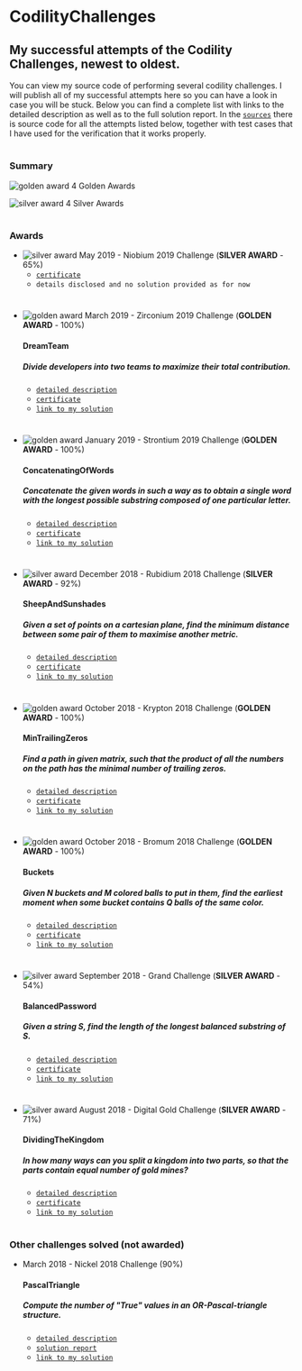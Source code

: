 [golden_url]: https://img.icons8.com/office/16/000000/trophy.png "Golden Award Pic"
[silver_url]: https://img.icons8.com/ultraviolet/16/000000/trophy.png "Silver Award Pic"
# CodilityChallenges

## My successful attempts of the Codility Challenges, newest to oldest.

You can view my source code of performing several codility challenges. I will publish all of my successful attempts
here so you can have a look in case you will be stuck. Below you can find a complete list with links to the
detailed description as well as to the full solution report. In the [`sources`](/src/com/PJ/) there is source
code for all the attempts listed below, together with test cases that I have used for the verification that
it works properly.

#

### Summary
![golden award][golden_url] 4 Golden Awards

![silver award][silver_url] 4 Silver Awards 

#

### Awards

* ![silver award][silver_url] May 2019 - Niobium 2019 Challenge (**SILVER AWARD** - 65%)
  * [`certificate`](https://app.codility.com/cert/view/certAZ4ETN-2AN4SBTDPV3WE3ZC/)
  * `details disclosed and no solution provided as for now`
#

* ![golden award][golden_url] March 2019 - Zirconium 2019 Challenge (**GOLDEN AWARD** - 100%)
  #### DreamTeam
  ##### Divide developers into two teams to maximize their total contribution.
  * [`detailed description`](https://app.codility.com/programmers/task/dream_team/)
  * [`certificate`](https://app.codility.com/cert/view/certMUJGEN-RYJ49DJMYJ3GRD54/)
  * [`link to my solution`](/src/com/PJ/Challenge_2019_03_Zirconium2019.java)
#

* ![golden award][golden_url] January 2019 - Strontium 2019 Challenge (**GOLDEN AWARD** - 100%)
  #### ConcatenatingOfWords
  ##### Concatenate the given words in such a way as to obtain a single word with the longest possible substring composed of one particular letter.
  * [`detailed description`](https://app.codility.com/programmers/task/concatenating_of_words/)
  * [`certificate`](https://app.codility.com/cert/view/certN2QEB7-EDK7U97DF47AF77P/)
  * [`link to my solution`](/src/com/PJ/Challenge_2019_01_Strontium2019.java)
#

* ![silver award][silver_url] December 2018 - Rubidium 2018 Challenge (**SILVER AWARD** - 92%)
  #### SheepAndSunshades
  ##### Given a set of points on a cartesian plane, find the minimum distance between some pair of them to maximise another metric.
  * [`detailed description`](https://app.codility.com/programmers/task/sheep_and_sunshades/)
  * [`certificate`](https://app.codility.com/cert/view/cert8GGX7N-TDD3XHT4HXG58JSP/)
  * [`link to my solution`](/src/com/PJ/Challenge_2018_12_Rubidium2018.java)
#

* ![golden award][golden_url] October 2018 - Krypton 2018 Challenge (**GOLDEN AWARD** - 100%)
  #### MinTrailingZeros
  ##### Find a path in given matrix, such that the product of all the numbers on the path has the minimal number of trailing zeros.
  * [`detailed description`](https://app.codility.com/programmers/task/min_trailing_zeros/)
  * [`certificate`](https://app.codility.com/cert/view/certFZ2AYK-9VYWANC47QQ3GPHZ/)
  * [`link to my solution`](/src/com/PJ/Challenge_2018_10_Krypton2018.java)
#

* ![golden award][golden_url] October 2018 - Bromum 2018 Challenge (**GOLDEN AWARD** - 100%)
  #### Buckets
  ##### Given N buckets and M colored balls to put in them, find the earliest moment when some bucket contains Q balls of the same color.
  * [`detailed description`](https://app.codility.com/programmers/task/buckets/)
  * [`certificate`](https://app.codility.com/cert/view/certYNN974-82D39BX25J9Q7Q84/)
  * [`link to my solution`](/src/com/PJ/Challenge_2018_10_Bromum2018.java)
#

* ![silver award][silver_url] September 2018 - Grand Challenge (**SILVER AWARD** - 54%)
  #### BalancedPassword
  ##### Given a string S, find the length of the longest balanced substring of S.
  * [`detailed description`](https://app.codility.com/programmers/task/balanced_password/)
  * [`certificate`](https://app.codility.com/cert/view/certDJSNN2-57YZ57ZAWY6G9YFG/)
  * [`link to my solution`](/src/com/PJ/Challenge_2018_09_GrandChallenge.java)
# 
 
* ![silver award][silver_url] August 2018 - Digital Gold Challenge (**SILVER AWARD** - 71%)
  #### DividingTheKingdom
  ##### In how many ways can you split a kingdom into two parts, so that the parts contain equal number of gold mines?
  * [`detailed description`](https://app.codility.com/programmers/task/dividing_the_kingdom/)
  * [`certificate`](https://app.codility.com/cert/view/certW8V56S-84QRAUSMNUY8FPYF/)
  * [`link to my solution`](/src/com/PJ/Challenge_2018_08_DigitalGold.java)
#

### Other challenges solved (not awarded)

* March 2018 - Nickel 2018 Challenge (90%)
  #### PascalTriangle
  ##### Compute the number of "True" values in an OR-Pascal-triangle structure.
  * [`detailed description`](https://app.codility.com/programmers/task/pascal_triangle/)
  * [`solution report`](https://app.codility.com/demo/results/training9CV2EY-H2W/)
  * [`link to my solution`](/src/com/PJ/Challenge_2018_03_Nickel2018.java)
#
